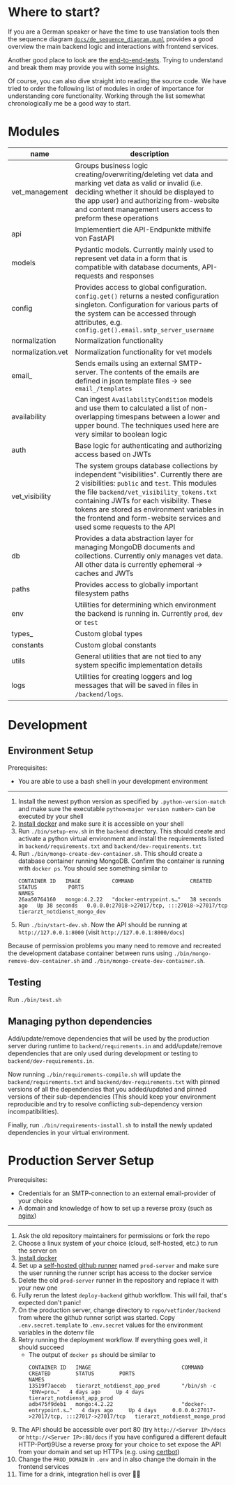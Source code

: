 # Where to start?

If you are a German speaker or have the time to use translation tools 
then the sequence diagram [`docs/de_sequence_diagram.puml`](../docs/de_sequence_diagram.puml)
provides a good overview the main backend logic and interactions with frontend services.

Another good place to look are the [end-to-end-tests](tests/test_end_to_end.py). 
Trying to understand and break them may provide you with some insights.

Of course, you can also dive straight into reading the source code. We have tried to order
the following list of modules in order of importance for understanding core functionality.
Working through the list somewhat chronologically me be a good way to start.


# Modules
| name              | description                                                                                                                                                                                                                                                                                                                                                |
|-------------------|------------------------------------------------------------------------------------------------------------------------------------------------------------------------------------------------------------------------------------------------------------------------------------------------------------------------------------------------------------|
| vet_management    | Groups business logic creating/overwriting/deleting vet data and marking vet data as valid or invalid (i.e. deciding whether it should be displayed to the app user) and authorizing from-website and content management users access to preform these operations                                                                                          |
| api               | Implementiert die API-Endpunkte mithilfe von FastAPI                                                                                                                                                                                                                                                                                                       |
| models            | Pydantic models. Currently mainly used to represent vet data in a form that is compatible with database documents, API-requests and responses                                                                                                                                                                                                              |
| config            | Provides access to global configuration. `config.get()` returns a nested configuration singleton. Configuration for various parts of the system can be accessed through attributes, e.g. `config.get().email.smtp_server_username`                                                                                                                         |
| normalization     | Normalization functionality                                                                                                                                                                                                                                                                                                                                |
| normalization.vet | Normalization functionality for vet models                                                                                                                                                                                                                                                                                                                 |
| email_            | Sends emails using an external SMTP-server. The contents of the emails are defined in json template files -> see `email_/templates`                                                                                                                                                                                                                        |
| availability      | Can ingest `AvailabilityCondition` models and use them to calculated a list of non-overlapping timespans between a lower and upper bound. The techniques used here are very similar to boolean logic                                                                                                                                                       |
| auth              | Base logic for authenticating and authorizing access based on JWTs                                                                                                                                                                                                                                                                                         |
| vet_visibility    | The system groups database collections by independent "visibilities". Currently there are 2 visibilities: `public` and `test`. This modules the file `backend/vet_visibility_tokens.txt` containing JWTs for each visibility. These tokens are stored as environment variables in the frontend and form-website services and used some requests to the API |
| db                | Provides a data abstraction layer for managing MongoDB documents and collections. Currently only manages vet data. All other data is currently ephemeral -> caches and JWTs                                                                                                                                                                                |
| paths             | Provides access to globally important filesystem paths                                                                                                                                                                                                                                                                                                     |
| env               | Utilities for determining which environment the backend is running in. Currently `prod`, `dev` or `test`                                                                                                                                                                                                                                                   |
| types_            | Custom global types                                                                                                                                                                                                                                                                                                                                        |
| constants         | Custom global constants                                                                                                                                                                                                                                                                                                                                    |
| utils             | General utilities that are not tied to any system specific implementation details                                                                                                                                                                                                                                                                          |
| logs              | Utilities for creating loggers and log messages that will be saved in files in `/backend/logs`.                                                                                                                                                                                                                                                            |


# Development

## Environment Setup

Prerequisites:
- You are able to use a bash shell in your development environment

---

1. Install the newest python version as specified by `.python-version-match` and make sure the executable
   `python<major version number>` can be executed by your shell
2. [Install docker](https://docs.docker.com/engine/install/) and make sure it is accessible on your shell
3. Run `./bin/setup-env.sh` in the `backend` directory. This should create and activate a python virtual environment 
   and install the requirements listed in `backend/requirements.txt` and `backend/dev-requirements.txt`
4. Run `./bin/mongo-create-dev-container.sh`. This should create a database container running MongoDB.
   Confirm the container is running with `docker ps`. You should see something similar to
   ```
   CONTAINER ID   IMAGE          COMMAND                  CREATED          STATUS          PORTS                                           NAMES
   26aa50764160   mongo:4.2.22   "docker-entrypoint.s…"   38 seconds ago   Up 38 seconds   0.0.0.0:27018->27017/tcp, :::27018->27017/tcp   tierarzt_notdienst_mongo_dev
   ```
5. Run `./bin/start-dev.sh`. Now the API should be running at `http://127.0.0.1:8000` (visit `http://127.0.0.1:8000/docs`)

Because of permission problems you many need to remove and recreated the development database container
between runs using `./bin/mongo-remove-dev-container.sh` and `./bin/mongo-create-dev-container.sh`.

## Testing

Run `./bin/test.sh`

## Managing python dependencies

Add/update/remove dependencies that will be used by the production server during runtime to `backend/requirements.in`
and add/update/remove dependencies that are only used during development or testing to `backend/dev-requirements.in`.

Now running `./bin/requirements-compile.sh` will update the 
`backend/requirements.txt` and `backend/dev-requirements.txt` with pinned versions of all the
dependencies that you added/updated and pinned versions of their sub-dependencies
(This should keep your environment reproducible and try to 
resolve conflicting sub-dependency version incompatibilities).

Finally, run `./bin/requirements-install.sh` to install the newly updated dependencies in your virtual environment.


# Production Server Setup

Prerequisites:
- Credentials for an SMTP-connection to an external email-provider of your choice
- A domain and knowledge of how to set up a reverse proxy (such as [nginx](https://www.digitalocean.com/community/tutorials/how-to-configure-nginx-as-a-reverse-proxy-on-ubuntu-22-04))

---

1. Ask the old repository maintainers for permissions or fork the repo
2. Choose a linux system of your choice (cloud, self-hosted, etc.) to run the server on
3. [Install docker](https://docs.docker.com/engine/install/)
4. Set up a [self-hosted github runner](https://docs.github.com/en/actions/hosting-your-own-runners/about-self-hosted-runners)
   named `prod-server` and make sure the user running the runner script has access to the docker service
5. Delete the old `prod-server` runner in the repository and replace it with your new one
6. Fully rerun the latest `deploy-backend` github workflow. This will fail, that's expected don't panic!
7. On the production server, change directory to `repo/vetfinder/backend` from where the github runner script
   was started. Copy `.env.secret.template` to `.env.secret` values for the environment variables in the dotenv file
8. Retry running the deployment workflow. If everything goes well, it should succeed 
   - The output of `docker ps` should be similar to
     ```
     CONTAINER ID   IMAGE                             COMMAND                  CREATED        STATUS        PORTS                                           NAMES
     13519f7aeceb   tierarzt_notdienst_app_prod       "/bin/sh -c 'ENV=pro…"   4 days ago     Up 4 days                                                     tierarzt_notdienst_app_prod
     adb475f9deb1   mongo:4.2.22                      "docker-entrypoint.s…"   4 days ago     Up 4 days     0.0.0.0:27017->27017/tcp, :::27017->27017/tcp   tierarzt_notdienst_mongo_prod
     ```
9. The API should be accessible over port 80 (try `http://<Server IP>/docs` or `http://<Server IP>:80/docs` if you have configured a different default HTTP-Port)9Use a reverse proxy for your choice to set expose the API from your domain and set up HTTPs (e.g. using [certbot](https://certbot.eff.org/))
10. Change the `PROD_DOMAIN` in `.env` and in also change the domain in the frontend services
11. Time for a drink, integration hell is over 🥳🍻